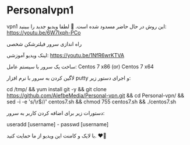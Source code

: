 # Personalvpn1
vpn1
این روش در حال حاضر مسدود شده است. 🔴 لطفا ویدیو جدید را ببینید: https://youtu.be/6W7Ixph-PCo

راه اندازی سرور فیلترشکن شخصی

لینک ویدیو آموزشی: https://youtu.be/1NfR6wrKTVA

ساخت یک سرور با سیستم عامل: Centos 7 x86 (or) Centos 7 x64

لاگین کردن به سرور با نرم افزار putty و اجرای دستور زیر:

cd /tmp/ && yum install git -y && git clone https://github.com/AlefbeMedia/Personal-vpn.git && cd Personal-vpn/ && sed -i -e 's/\r$//' centos7.sh && chmod 755 centos7.sh && ./centos7.sh

دستورات زیر برای اضافه کردن کاربر به سرور:

useradd [username] - passwd [username]

با لایک و کامنت این ویدیو از ما حمایت کنید. ❤🌹
